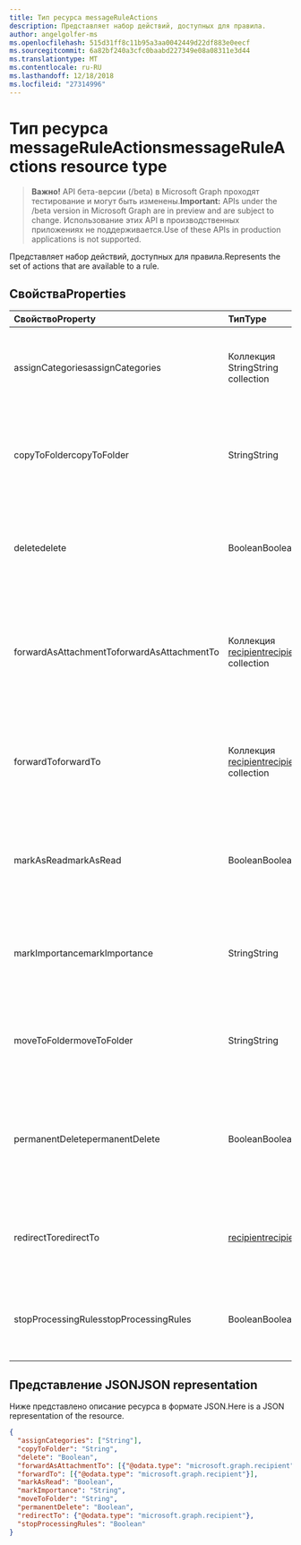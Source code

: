 ```yaml
---
title: Тип ресурса messageRuleActions
description: Представляет набор действий, доступных для правила.
author: angelgolfer-ms
ms.openlocfilehash: 515d31ff8c11b95a3aa0042449d22df883e0eecf
ms.sourcegitcommit: 6a82bf240a3cfc0baabd227349e08a08311e3d44
ms.translationtype: MT
ms.contentlocale: ru-RU
ms.lasthandoff: 12/18/2018
ms.locfileid: "27314996"
---
```

# <a name="messageruleactions-resource-type"></a><span data-ttu-id="d793f-103">Тип ресурса messageRuleActions</span><span class="sxs-lookup"><span data-stu-id="d793f-103">messageRuleActions resource type</span></span>

> <span data-ttu-id="d793f-104">**Важно!** API бета-версии (/beta) в Microsoft Graph проходят тестирование и могут быть изменены.</span><span class="sxs-lookup"><span data-stu-id="d793f-104">**Important:** APIs under the /beta version in Microsoft Graph are in preview and are subject to change.</span></span> <span data-ttu-id="d793f-105">Использование этих API в производственных приложениях не поддерживается.</span><span class="sxs-lookup"><span data-stu-id="d793f-105">Use of these APIs in production applications is not supported.</span></span>

<span data-ttu-id="d793f-106">Представляет набор действий, доступных для правила.</span><span class="sxs-lookup"><span data-stu-id="d793f-106">Represents the set of actions that are available to a rule.</span></span>

## <a name="properties"></a><span data-ttu-id="d793f-107">Свойства</span><span class="sxs-lookup"><span data-stu-id="d793f-107">Properties</span></span>
| <span data-ttu-id="d793f-108">Свойство</span><span class="sxs-lookup"><span data-stu-id="d793f-108">Property</span></span>     | <span data-ttu-id="d793f-109">Тип</span><span class="sxs-lookup"><span data-stu-id="d793f-109">Type</span></span>   |<span data-ttu-id="d793f-110">Описание</span><span class="sxs-lookup"><span data-stu-id="d793f-110">Description</span></span>|
|:---------------|:--------|:----------|
| <span data-ttu-id="d793f-111">assignCategories</span><span class="sxs-lookup"><span data-stu-id="d793f-111">assignCategories</span></span> | <span data-ttu-id="d793f-112">Коллекция String</span><span class="sxs-lookup"><span data-stu-id="d793f-112">String collection</span></span> | <span data-ttu-id="d793f-113">Список категорий, которые необходимо назначить сообщению.</span><span class="sxs-lookup"><span data-stu-id="d793f-113">A list of categories to be assigned to a message.</span></span> |
| <span data-ttu-id="d793f-114">copyToFolder</span><span class="sxs-lookup"><span data-stu-id="d793f-114">copyToFolder</span></span> | <span data-ttu-id="d793f-115">String</span><span class="sxs-lookup"><span data-stu-id="d793f-115">String</span></span> | <span data-ttu-id="d793f-116">Идентификатор папки, в которую необходимо скопировать сообщение.</span><span class="sxs-lookup"><span data-stu-id="d793f-116">The ID of a folder that a message is to be copied to.</span></span> |
| <span data-ttu-id="d793f-117">delete</span><span class="sxs-lookup"><span data-stu-id="d793f-117">delete</span></span> | <span data-ttu-id="d793f-118">Boolean</span><span class="sxs-lookup"><span data-stu-id="d793f-118">Boolean</span></span> | <span data-ttu-id="d793f-119">Указывает, нужно ли перемещать сообщение в папку "Удаленные".</span><span class="sxs-lookup"><span data-stu-id="d793f-119">Indicates whether a message should be moved to the Deleted Items folder.</span></span> |
| <span data-ttu-id="d793f-120">forwardAsAttachmentTo</span><span class="sxs-lookup"><span data-stu-id="d793f-120">forwardAsAttachmentTo</span></span> | <span data-ttu-id="d793f-121">Коллекция [recipient](recipient.md)</span><span class="sxs-lookup"><span data-stu-id="d793f-121">[recipient](recipient.md) collection</span></span> | <span data-ttu-id="d793f-122">Электронные адреса получателей, которым необходимо переслать сообщение как вложение.</span><span class="sxs-lookup"><span data-stu-id="d793f-122">The email addresses of the recipients to which a message should be forwarded as an attachment.</span></span> |
| <span data-ttu-id="d793f-123">forwardTo</span><span class="sxs-lookup"><span data-stu-id="d793f-123">forwardTo</span></span> | <span data-ttu-id="d793f-124">Коллекция [recipient](recipient.md)</span><span class="sxs-lookup"><span data-stu-id="d793f-124">[recipient](recipient.md) collection</span></span> | <span data-ttu-id="d793f-125">Электронные адреса получателей, которым необходимо переслать сообщение.</span><span class="sxs-lookup"><span data-stu-id="d793f-125">The email addresses of the recipients to which a message should be forwarded.</span></span> |
| <span data-ttu-id="d793f-126">markAsRead</span><span class="sxs-lookup"><span data-stu-id="d793f-126">markAsRead</span></span> | <span data-ttu-id="d793f-127">Boolean</span><span class="sxs-lookup"><span data-stu-id="d793f-127">Boolean</span></span> | <span data-ttu-id="d793f-128">Указывает, необходимо ли отмечать сообщение как прочтенное.</span><span class="sxs-lookup"><span data-stu-id="d793f-128">Indicates whether a message should be marked as read.</span></span> |
| <span data-ttu-id="d793f-129">markImportance</span><span class="sxs-lookup"><span data-stu-id="d793f-129">markImportance</span></span> | <span data-ttu-id="d793f-130">String</span><span class="sxs-lookup"><span data-stu-id="d793f-130">String</span></span> | <span data-ttu-id="d793f-131">Задает важность сообщения. Допустимые значения: `low`, `normal`, `high`.</span><span class="sxs-lookup"><span data-stu-id="d793f-131">Sets the importance of the message, which can be: `low`, `normal`, `high`.</span></span> |
| <span data-ttu-id="d793f-132">moveToFolder</span><span class="sxs-lookup"><span data-stu-id="d793f-132">moveToFolder</span></span> |  <span data-ttu-id="d793f-133">String</span><span class="sxs-lookup"><span data-stu-id="d793f-133">String</span></span>| <span data-ttu-id="d793f-134">Идентификатор папки, в которую сообщение будет перемещено.</span><span class="sxs-lookup"><span data-stu-id="d793f-134">The ID of the folder that a message will be moved to.</span></span> |
| <span data-ttu-id="d793f-135">permanentDelete</span><span class="sxs-lookup"><span data-stu-id="d793f-135">permanentDelete</span></span> | <span data-ttu-id="d793f-136">Boolean</span><span class="sxs-lookup"><span data-stu-id="d793f-136">Boolean</span></span> | <span data-ttu-id="d793f-137">Указывает, нужно ли окончательно удалять сообщение без сохранения в папке "Удаленные".</span><span class="sxs-lookup"><span data-stu-id="d793f-137">Indicates whether a message should be permanently deleted and not saved to the Deleted Items folder.</span></span> |
| <span data-ttu-id="d793f-138">redirectTo</span><span class="sxs-lookup"><span data-stu-id="d793f-138">redirectTo</span></span> | [<span data-ttu-id="d793f-139">recipient</span><span class="sxs-lookup"><span data-stu-id="d793f-139">recipient</span></span>](recipient.md) | <span data-ttu-id="d793f-140">Электронный адрес, на который должно быть перенаправлено сообщение.</span><span class="sxs-lookup"><span data-stu-id="d793f-140">The email address to which a message should be redirected.</span></span> |
| <span data-ttu-id="d793f-141">stopProcessingRules</span><span class="sxs-lookup"><span data-stu-id="d793f-141">stopProcessingRules</span></span> | <span data-ttu-id="d793f-142">Boolean</span><span class="sxs-lookup"><span data-stu-id="d793f-142">Boolean</span></span> | <span data-ttu-id="d793f-143">Указывает, должны ли обрабатываться последующие правила.</span><span class="sxs-lookup"><span data-stu-id="d793f-143">Indicates whether subsequent rules should be evaluated.</span></span> |


## <a name="json-representation"></a><span data-ttu-id="d793f-144">Представление JSON</span><span class="sxs-lookup"><span data-stu-id="d793f-144">JSON representation</span></span>
<span data-ttu-id="d793f-145">Ниже представлено описание ресурса в формате JSON.</span><span class="sxs-lookup"><span data-stu-id="d793f-145">Here is a JSON representation of the resource.</span></span>

<!-- {
  "blockType": "resource",
  "optionalProperties": [
   ],
  "@odata.type": "microsoft.graph.messageRuleActions"
}-->

```json
{
  "assignCategories": ["String"],
  "copyToFolder": "String",
  "delete": "Boolean",
  "forwardAsAttachmentTo": [{"@odata.type": "microsoft.graph.recipient"}],
  "forwardTo": [{"@odata.type": "microsoft.graph.recipient"}],
  "markAsRead": "Boolean",
  "markImportance": "String",
  "moveToFolder": "String",
  "permanentDelete": "Boolean",
  "redirectTo": {"@odata.type": "microsoft.graph.recipient"},
  "stopProcessingRules": "Boolean"
}

```

<!-- uuid: 8fcb5dbc-d5aa-4681-8e31-b001d5168d79
2015-10-25 14:57:30 UTC -->
<!-- {
  "type": "#page.annotation",
  "description": "messageRuleActions resource",
  "keywords": "",
  "section": "documentation",
  "tocPath": ""
}-->